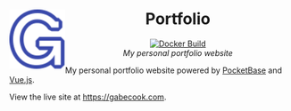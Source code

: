 <div align="center">
<h1>
  <img src="frontend/src/assets/logo.svg" width="100" align="left"/>
  Portfolio
</h1>

[![Docker Build](https://github.com/gabe565/portfolio/actions/workflows/build.yaml/badge.svg)](https://github.com/gabe565/portfolio/actions/workflows/build.yaml)  
_My personal portfolio website_

</div>

My personal portfolio website powered by [PocketBase](https://pocketbase.io) and [Vue.js](https://vuejs.org).

View the live site at <https://gabecook.com>.
